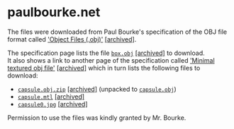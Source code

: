 # paulbourke.net

The files were downloaded from Paul Bourke's specification of the OBJ file format called
['Object Files (.obj)'](https://paulbourke.net/dataformats/obj/)
[[archived]](https://web.archive.org/web/20231210221902/https://paulbourke.net/dataformats/obj/).

The specification page lists the file [``box.obj``](https://paulbourke.net/dataformats/obj/box.obj)
[[archived]](https://web.archive.org/web/20231210221825/https://paulbourke.net/dataformats/obj/box.obj) to download.  
It also shows a link to another page of the specification called
['Minimal textured obj file'](https://paulbourke.net/dataformats/obj/minobj.html)
[[archived]](https://web.archive.org/web/20231209211600/https://paulbourke.net/dataformats/obj/minobj.html)
which in turn lists the following files to download:

* [``capsule.obj.zip``](https://paulbourke.net/dataformats/obj/capsule.obj.zip)
[[archived]](https://web.archive.org/web/20240523012501/https://paulbourke.net/dataformats/obj/capsule.obj.zip) (unpacked to [``capsule.obj``](capsule.obj))
* [``capsule.mtl``](https://paulbourke.net/dataformats/obj/capsule.mtl)
[[archived]](https://web.archive.org/web/20240523012400/https://paulbourke.net/dataformats/obj/capsule.mtl)
* [``capsule0.jpg``](https://paulbourke.net/dataformats/obj/capsule0.jpg)
[[archived]](https://web.archive.org/web/20240523012322/https://paulbourke.net/dataformats/obj/capsule0.jpg)

Permission to use the files was kindly granted by Mr. Bourke.
